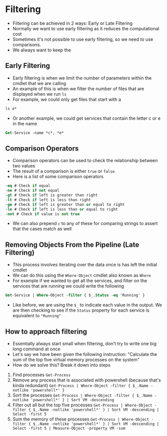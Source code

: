 # Filtering

- Filtering can be achieved in 2 ways: Early or Late Filtering
- Normally we want to use early filtering as it reduces the computational cost 
- Sometimes it's not possible to use early filtering, so we need to use comparisons.
- We always want to keep the 

## Early Filtering

- Early filtering is when we limit the number of parameters within the cmdlet that we are calling
- An example of this is when we filter the number of files that are displayed when we run `ls`
- For example, we could only get files that start with a

```ps
ls a*
```

- Or another example, we could get services that contain the letter c or e in the name

```ps
Get-Service -name *c*, *e* 
```

## Comparison Operators

- Comparison operators can be used to check the relationship between two values
- The result of a comparison is either `true` or `false`
- Here is a list of some comparison operators

```ps
-eq # Check if equal
-ne # Check if not equal
-gt # Check if left is greater than right
-lt # Check if left is less than right
-ge # Check if left is greater than or equal to right
-le # Check if left is less than or equal to right
-not # Check if value is not true
```
-  We can also prepend `c` to any of these for comparing strings to assert that the cases match as well

## Removing Objects From the Pipeline (Late Filtering)

- This process involves iterating over the data once is has left the initial cmdlet
- We can do this using the `Where-Object` cmdlet also known as `Where`
- For example if we wanted to get all the services, and filter on the services that are running we could write the following

```ps
Get-Service | Where-Object -filter { $_.Status -eq 'Running' }
```

- Like before, we are using the `$_` to indicate each value in the output. We are then checking to see if the `Status` property for each 
    service is equivalent to `"Running"`

## How to approach filtering

- Essentially always start small when filtering, don't try to write one big long command at once
- Let's say we have been given the following instruction: "Calculate the sum of the top five virtual memory processes on the system"
- How do we solve this? Break it down into steps

1. Find processes `Get-Process`
2. Remove any process that is associated with powershell (because that's kinda redundant) `Get-Process | Where-Object -filter { $_.Name -notlike 'powershell*' }`
3. Sort the processes `Get-Process | Where-Object -filter { $_.Name -notlike 'powershell*' } | Sort VM -descending`
4. Filter out all but the top five processes `Get-Process | Where-Object -filter { $_.Name -notlike 'powershell*' } | Sort VM -descending | Select -first 5`
5. Sum the memory of these processes `Get-Process | Where-Object -filter { $_.Name -notlike 'powershell*' } | Sort VM -descending | Select -first 5 | Measure-Object -property VM -sum`
